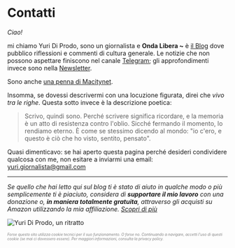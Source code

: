 # Contatti

*Ciao!*

mi chiamo Yuri Di Prodo, sono un giornalista e **Onda Libera ~** è [il Blog](/pages/onda-libera.html) dove pubblico riflessioni e commenti di cultura generale. Le notizie che non possono aspettare finiscono nel canale [Telegram](https://t.me/yuridiprodo); gli approfondimenti invece sono nella [Newsletter](/pages/newsletter.html).

Sono anche [una penna di Macitynet](http://www.macitynet.it/author/yuri).

Insomma, se dovessi descrivermi con una locuzione figurata, direi che *vivo tra le righe*. Questa sotto invece è la descrizione poetica:

> Scrivo, quindi sono. Perché scrivere significa ricordare, e la memoria è un atto di resistenza contro l'oblio. Sicché fermando il momento, lo rendiamo eterno. È come se stessimo dicendo al mondo: "io c'ero, e questo è ciò che ho visto, sentito, pensato".

Quasi dimenticavo: se hai aperto questa pagina perché desideri condividere qualcosa con me, non esitare a inviarmi una email: [yuri.giornalista@gmail.com](mailto:yuri.giornalista@gmail.com)

---

*Se quello che hai letto qui sul blog ti è stato di aiuto in qualche modo o più semplicemente ti è piaciuto, considera di **supportare il mio lavoro** con una donazione o, **in maniera totalmente gratuita**, attraverso gli acquisti su Amazon utilizzando la mia affiliazione. [Scopri di più](/pages/help.html)*

![Yuri Di Prodo, un ritratto](profilo-mini.jpeg)

<p style="color: gray; font-style: italic; font-size: 0.6em;">
    Forse questo sito utilizza cookie tecnici per il suo funzionamento. O forse no. Continuando a navigare, accetti l'uso di questi cookie (se mai ci dovessero essere). Per maggiori informazioni, consulta la 
    <a href="https://yuridiprodo.github.io/pages/privacy.html" style="color: gray; text-decoration: none; font-style: italic;">privacy policy</a>.
</p>
